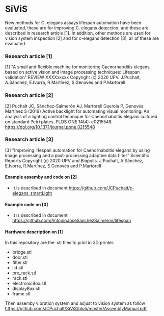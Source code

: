 # SiViS
New methods for C. elegans assays lifespan automation have been evaluated, these are for improving C. elegans deteccion, and these are described in research article [1].
In addition, other methods are used for vision system inspection [2] and for c-elegans detection [3], all of these are evaluated.

### Research article [1]
[1] "A small and flexible machine for monitoring Caenorhabditis elegans based on active vision and image processing techniques: Lifespan validation" REVIEW XXXXxxxxx
Copyright (c) 2020 UPV. J.Puchalt, A.Sánchez, E.Ivorra, R.Martínez, S.Genovés and P.Martorell

### Research article [2]
[2] Puchalt JC, Sánchez-Salmerón AJ, Martorell Guerola P, Genovés Martínez S (2019) Active backlight for automating visual monitoring: An analysis of a lighting control technique for Caenorhabditis elegans cultured on standard Petri plates. PLOS ONE 14(4): e0215548. https://doi.org/10.1371/journal.pone.0215548

### Research article [3]
[3] "Improving lifespan automation for Caenorhabditis elegans by using image processing and a post-processing adaptive data filter" Scientific Reports
Copyright (c) 2020 UPV and Biopolis. J.Puchalt, A.Sánchez, E.Ivorra, R.Martínez, S.Genovés and P.Martorell

#### Example assemby and code on [2]
* It is described in document https://github.com/JCPuchalt/c-elegans_smartLight

#### Example code on [3]
* It is described in document https://github.com/AntonioJoseSanchezSalmeron/lifespan

#### Hardware description on [1]
In this repository are the .stl files to print in 3D printer. 
* bridge.stl
* door.stl
* filter.stl
* lid.stl
* pre_rack.stl
* rack.stl
* electronicBox.stl
* displayBox.stl
* frame.stl

Then assemby vibration system and adjust to vision system as follow 
https://github.com/JCPuchalt/SiViS/blob/master/AssemblyManual.pdf
